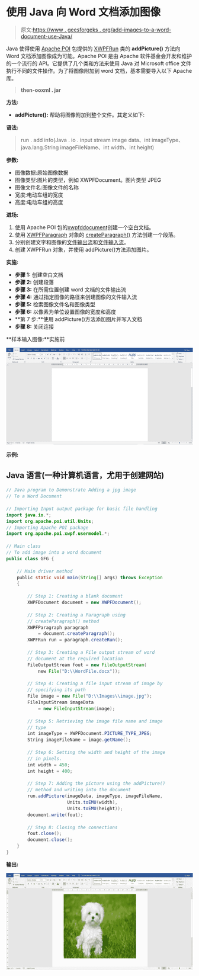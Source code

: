 # 使用 Java 向 Word 文档添加图像

> 原文:[https://www . geesforgeks . org/add-images-to-a-word-document-use-Java/](https://www.geeksforgeeks.org/adding-images-to-a-word-document-using-java/)

Java 使得使用 [Apache POI](https://www.geeksforgeeks.org/apache-poi-introduction/) 包提供的 [XWPFRun](https://poi.apache.org/apidocs/dev/org/apache/poi/xwpf/usermodel/XWPFRun.html) 类的 **addPicture()** 方法向 Word 文档添加图像成为可能。Apache POI 是由 Apache 软件基金会开发和维护的一个流行的 API。它提供了几个类和方法来使用 Java 对 Microsoft office 文件执行不同的文件操作。为了将图像附加到 word 文档，基本需要导入以下 Apache 库。

> **then-ooxml . jar**

**方法:**

*   **addPicture():** 帮助将图像附加到整个文件。其定义如下:

**语法:**

> run . add info(Java . io . input stream image data、int imageType、java.lang.String imageFileName、int width、int height)

**参数:**

*   图像数据:原始图像数据
*   图像类型:图片的类型，例如 XWPFDocument。图片类型 JPEG
*   图像文件名:图像文件的名称
*   宽度:电动车组的宽度
*   高度:电动车组的高度

**进场:**

1.  使用 Apache POI 包的[xwpfddocument](https://www.geeksforgeeks.org/java-program-to-write-a-paragraph-in-a-word-document/)创建一个空白文档。
2.  使用 [XWPFParagraph](https://www.geeksforgeeks.org/java-program-to-write-a-paragraph-in-a-word-document/) 对象的 [createParagraph()](https://www.geeksforgeeks.org/java-program-to-align-the-text-in-a-word-document/) 方法创建一个段落。
3.  分别创建文字和图像的[文件输出流](https://www.geeksforgeeks.org/fileoutputstream-in-java/)和[文件输入流](https://www.geeksforgeeks.org/java-io-fileinputstream-class-java/)。
4.  创建 XWPFRun 对象，并使用 addPicture()方法添加图片。

**实施:**

*   **步骤 1:** 创建空白文档
*   **步骤 2:** 创建段落
*   **步骤 3:** 在所需位置创建 word 文档的文件输出流
*   **步骤 4:** 通过指定图像的路径来创建图像的文件输入流
*   **步骤 5:** 检索图像文件名和图像类型
*   **步骤 6:** 以像素为单位设置图像的宽度和高度
*   **第 7 步:**使用 addPicture()方法添加图片并写入文档
*   **步骤 8:** 关闭连接

**样本输入图像:**实施前

![](img/4502761c5a5a92114c8475776d943659.png)

**示例:**

## Java 语言(一种计算机语言，尤用于创建网站)

```java
// Java program to Demonstrate Adding a jpg image
// To a Word Document

// Importing Input output package for basic file handling
import java.io.*;
import org.apache.poi.util.Units;
// Importing Apache POI package
import org.apache.poi.xwpf.usermodel.*;

// Main class
// To add image into a word document
public class GFG {

    // Main driver method
    public static void main(String[] args) throws Exception
    {

        // Step 1: Creating a blank document
        XWPFDocument document = new XWPFDocument();

        // Step 2: Creating a Paragraph using
        // createParagraph() method
        XWPFParagraph paragraph
            = document.createParagraph();
        XWPFRun run = paragraph.createRun();

        // Step 3: Creating a File output stream of word
        // document at the required location
        FileOutputStream fout = new FileOutputStream(
            new File("D:\\WordFile.docx"));

        // Step 4: Creating a file input stream of image by
        // specifying its path
        File image = new File("D:\\Images\\image.jpg");
        FileInputStream imageData
            = new FileInputStream(image);

        // Step 5: Retrieving the image file name and image
        // type
        int imageType = XWPFDocument.PICTURE_TYPE_JPEG;
        String imageFileName = image.getName();

        // Step 6: Setting the width and height of the image
        // in pixels.
        int width = 450;
        int height = 400;

        // Step 7: Adding the picture using the addPicture()
        // method and writing into the document
        run.addPicture(imageData, imageType, imageFileName,
                       Units.toEMU(width),
                       Units.toEMU(height));
        document.write(fout);

        // Step 8: Closing the connections
        fout.close();
        document.close();
    }
}
```

**输出:**

![](img/1d1461e890ab2c89d34615961701fc0e.png)